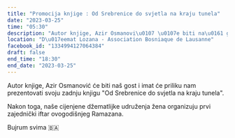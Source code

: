 ```yaml
---
title: "Promocija knjige : Od Srebrenice do svjetla na kraju tunela"
date: "2023-03-25"
time: "05:30"
description: "Autor knjige, Azir Osmanovi\u0107 \u0107e biti na\u0161 gost i imat \u0107e priliku nam prezentovati svoju zadnju knjigu \"Od Srebrenice do svjetla na kraju tunela\".\n\nNakon toga, na\u0161e cijenjene d\u017eematlijke udru\u017eenja \u017eena organizuju prvi zajedni\u010dki iftar ovogodi\u0161njeg Ramazana.\n\nBujrum svima \ud83c\udde7\ud83c\udde6"
location: "D\u017eemat Lozana - Association Bosniaque de Lausanne"
facebook_id: "1334994127064384"
draft: false
end_time: "18:30"
end_date: "2023-03-25"
---
```


Autor knjige, Azir Osmanović će biti naš gost i imat će priliku nam prezentovati svoju zadnju knjigu "Od Srebrenice do svjetla na kraju tunela".

Nakon toga, naše cijenjene džematlijke udruženja žena organizuju prvi zajednički iftar ovogodišnjeg Ramazana.

Bujrum svima 🇧🇦